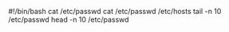 #!/bin/bash
cat /etc/passwd
cat /etc/passwd /etc/hosts
tail -n 10 /etc/passwd
head -n 10 /etc/passwd
